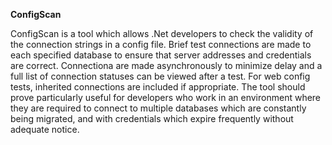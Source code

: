 
<b>ConfigScan</b>
<p>
 ConfigScan is a tool which allows .Net developers to check the validity of the connection strings in
 a config file. Brief test connections are made to each specified database to ensure that server addresses
 and credentials are correct. Connectiona are made asynchronously to minimize delay and a full list
 of connection statuses can be viewed after a test. For web config tests, inherited connections are
 included if appropriate. The tool should prove particularly useful for developers who work in 
 an environment where they are required to connect to multiple databases which are constantly being 
 migrated, and with credentials which expire frequently without adequate notice.
</p>
